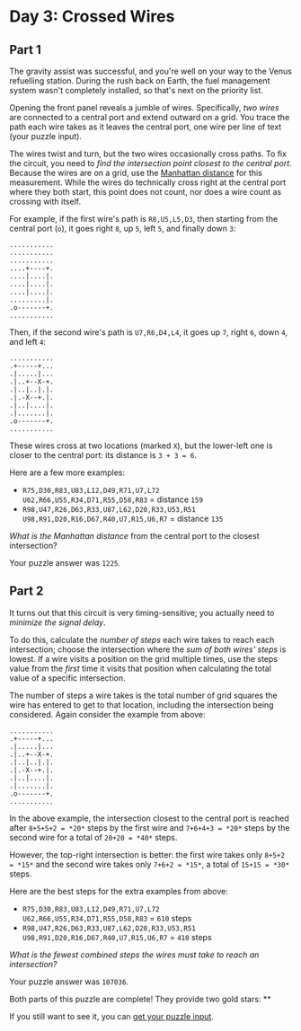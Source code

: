 # Day 3: Crossed Wires

## Part 1

The gravity assist was successful, and you're well on your way to the Venus 
refuelling station. During the rush back on Earth, the fuel management 
system wasn't completely installed, so that's next on the priority list.

Opening the front panel reveals a jumble of wires. Specifically, *two wires* are connected to a central port and extend outward on a grid. You trace the path each wire takes as it leaves the central port, one wire per line of text (your puzzle input).

The wires twist and turn, but the two wires occasionally cross paths. To fix the circuit, you need to *find the intersection point closest to the central port*. Because the wires are on a grid, use the [Manhattan distance](https://en.wikipedia.org/wiki/Taxicab_geometry) for this measurement. While the wires do technically cross right at the central port where they both start, this point does not count, nor does a wire count as crossing with itself.

For example, if the first wire's path is `R8,U5,L5,D3`, then starting from the central port (`o`), it goes right `8`, up `5`, left `5`, and finally down `3`:

```
...........
...........
...........
....+----+.
....|....|.
....|....|.
....|....|.
.........|.
.o-------+.
...........
```

Then, if the second wire's path is `U7,R6,D4,L4`, it goes up `7`, right `6`, down `4`, and left `4`:

```
...........
.+-----+...
.|.....|...
.|..+--X-+.
.|..|..|.|.
.|.-X--+.|.
.|..|....|.
.|.......|.
.o-------+.
...........
```

These wires cross at two locations (marked `X`), but the lower-left one is closer to the central port: its distance is `3 + 3 = 6`.

Here are a few more examples:

- `R75,D30,R83,U83,L12,D49,R71,U7,L72  
  U62,R66,U55,R34,D71,R55,D58,R83` = distance `159`
- `R98,U47,R26,D63,R33,U87,L62,D20,R33,U53,R51  
  U98,R91,D20,R16,D67,R40,U7,R15,U6,R7` = distance `135`

*What is the Manhattan distance* from the central port to the closest intersection?

Your puzzle answer was `1225`.

## Part 2

It turns out that this circuit is very timing-sensitive; you actually need to *minimize the signal delay*.

To do this, calculate the *number of steps* each wire takes to reach each intersection; choose the intersection where the *sum of both wires' steps* is lowest. If a wire visits a position on the grid multiple times, use the steps value from the *first* time it visits that position when calculating the total value of a specific intersection.

The number of steps a wire takes is the total number of grid squares 
the wire has entered to get to that location, including the intersection
 being considered. Again consider the example from above:

```
...........
.+-----+...
.|.....|...
.|..+--X-+.
.|..|..|.|.
.|.-X--+.|.
.|..|....|.
.|.......|.
.o-------+.
...........
```

In the above example, the intersection closest to the central port is reached after `8+5+5+2 = *20*` steps by the first wire and `7+6+4+3 = *20*` steps by the second wire for a total of `20+20 = *40*` steps.

However, the top-right intersection is better: the first wire takes only `8+5+2 = *15*` and the second wire takes only `7+6+2 = *15*`, a total of `15+15 = *30*` steps.

Here are the best steps for the extra examples from above:

- `R75,D30,R83,U83,L12,D49,R71,U7,L72  
  U62,R66,U55,R34,D71,R55,D58,R83` = `610` steps
- `R98,U47,R26,D63,R33,U87,L62,D20,R33,U53,R51  
  U98,R91,D20,R16,D67,R40,U7,R15,U6,R7` = `410` steps

*What is the fewest combined steps the wires must take to reach an intersection?*

Your puzzle answer was `107036`.

Both parts of this puzzle are complete! They provide two gold stars: **

If you still want to see it, you can [get your puzzle input](input.txt).
